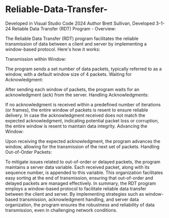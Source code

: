 # Reliable-Data-Transfer-
Developed in Visual Studio Code 2024
Author Brett Sullivan, Developed 3-1-24
Reliable Data Transfer (RDT) Program - Overview:

The Reliable Data Transfer (RDT) program facilitates the reliable transmission of data between a client and server by implementing a window-based protocol. Here's how it works:

Transmission within Window:

The program sends a set number of data packets, typically referred to as a window, with a default window size of 4 packets.
Waiting for Acknowledgment:

After sending each window of packets, the program waits for an acknowledgment (ack) from the server.
Handling Acknowledgments:

If no acknowledgment is received within a predefined number of iterations (or frames), the entire window of packets is resent to ensure reliable delivery.
In case the acknowledgment received does not match the expected acknowledgment, indicating potential packet loss or corruption, the entire window is resent to maintain data integrity.
Advancing the Window:

Upon receiving the expected acknowledgment, the program advances the window, allowing for the transmission of the next set of packets.
Handling Out-of-Order Packets:

To mitigate issues related to out-of-order or delayed packets, the program maintains a server data variable. Each received packet, along with its sequence number, is appended to this variable. This organization facilitates easy sorting at the end of transmission, ensuring that out-of-order and delayed packets are managed effectively.
In summary, the RDT program employs a window-based protocol to facilitate reliable data transfer between the client and server. By implementing strategies such as window-based transmission, acknowledgment handling, and server data organization, the program ensures the robustness and reliability of data transmission, even in challenging network conditions. 
